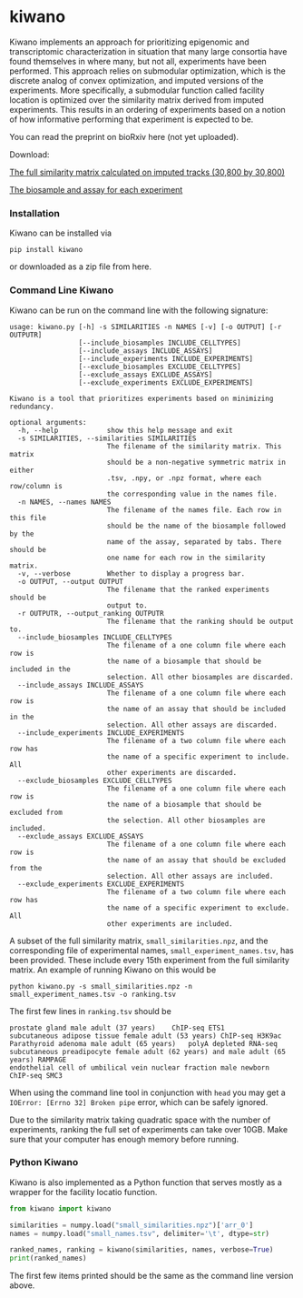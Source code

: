 # kiwano

Kiwano implements an approach for prioritizing epigenomic and transcriptomic characterization in situation that many large consortia have found themselves in where many, but not all, experiments have been performed. This approach relies on submodular optimization, which is the discrete analog of convex optimization, and imputed versions of the experiments. More specifically, a submodular function called facility location is optimized over the similarity matrix derived from imputed experiments. This results in an ordering of experiments based on a notion of how informative performing that experiment is expected to be.

You can read the preprint on bioRxiv here (not yet uploaded).

Download:

[The full similarity matrix calculated on imputed tracks (30,800 by 30,800)](https://noble.gs.washington.edu/~jmschr/2019_experiment_selection/exps/5_15_2019_Similarity/experiment_similarities.npz)

[The biosample and assay for each experiment](https://noble.gs.washington.edu/~jmschr/2019_experiment_selection/exps/5_15_2019_Similarity/experiment_names.tsv)

### Installation

Kiwano can be installed via

```
pip install kiwano
```

or downloaded as a zip file from here.

### Command Line Kiwano

Kiwano can be run on the command line with the following signature:

```
usage: kiwano.py [-h] -s SIMILARITIES -n NAMES [-v] [-o OUTPUT] [-r OUTPUTR]
                 [--include_biosamples INCLUDE_CELLTYPES]
                 [--include_assays INCLUDE_ASSAYS]
                 [--include_experiments INCLUDE_EXPERIMENTS]
                 [--exclude_biosamples EXCLUDE_CELLTYPES]
                 [--exclude_assays EXCLUDE_ASSAYS]
                 [--exclude_experiments EXCLUDE_EXPERIMENTS]

Kiwano is a tool that prioritizes experiments based on minimizing redundancy.

optional arguments:
  -h, --help            show this help message and exit
  -s SIMILARITIES, --similarities SIMILARITIES
                        The filename of the similarity matrix. This matrix
                        should be a non-negative symmetric matrix in either
                        .tsv, .npy, or .npz format, where each row/column is
                        the corresponding value in the names file.
  -n NAMES, --names NAMES
                        The filename of the names file. Each row in this file
                        should be the name of the biosample followed by the
                        name of the assay, separated by tabs. There should be
                        one name for each row in the similarity matrix.
  -v, --verbose         Whether to display a progress bar.
  -o OUTPUT, --output OUTPUT
                        The filename that the ranked experiments should be
                        output to.
  -r OUTPUTR, --output_ranking OUTPUTR
                        The filename that the ranking should be output to.
  --include_biosamples INCLUDE_CELLTYPES
                        The filename of a one column file where each row is
                        the name of a biosample that should be included in the
                        selection. All other biosamples are discarded.
  --include_assays INCLUDE_ASSAYS
                        The filename of a one column file where each row is
                        the name of an assay that should be included in the
                        selection. All other assays are discarded.
  --include_experiments INCLUDE_EXPERIMENTS
                        The filename of a two column file where each row has
                        the name of a specific experiment to include. All
                        other experiments are discarded.
  --exclude_biosamples EXCLUDE_CELLTYPES
                        The filename of a one column file where each row is
                        the name of a biosample that should be excluded from
                        the selection. All other biosamples are included.
  --exclude_assays EXCLUDE_ASSAYS
                        The filename of a one column file where each row is
                        the name of an assay that should be excluded from the
                        selection. All other assays are included.
  --exclude_experiments EXCLUDE_EXPERIMENTS
                        The filename of a two column file where each row has
                        the name of a specific experiment to exclude. All
                        other experiments are included.
```

A subset of the full similarity matrix, `small_similarities.npz`, and the corresponding file of experimental names, `small_experiment_names.tsv`, has been provided. These include every 15th experiment from the full similarity matrix. An example of running Kiwano on this would be

```
python kiwano.py -s small_similarities.npz -n small_experiment_names.tsv -o ranking.tsv
```

The first few lines in `ranking.tsv` should be

```
prostate gland male adult (37 years)	ChIP-seq ETS1
subcutaneous adipose tissue female adult (53 years)	ChIP-seq H3K9ac
Parathyroid adenoma male adult (65 years)	polyA depleted RNA-seq
subcutaneous preadipocyte female adult (62 years) and male adult (65 years)	RAMPAGE
endothelial cell of umbilical vein nuclear fraction male newborn	ChIP-seq SMC3
```

When using the command line tool in conjunction with `head` you may get a `IOError: [Errno 32] Broken pipe` error, which can be safely ignored.

Due to the similarity matrix taking quadratic space with the number of experiments, ranking the full set of experiments can take over 10GB. Make sure that your computer has enough memory before running. 

### Python Kiwano

Kiwano is also implemented as a Python function that serves mostly as a wrapper for the facility locatio function.

```python
from kiwano import kiwano

similarities = numpy.load("small_similarities.npz")['arr_0']
names = numpy.load("small_names.tsv", delimiter='\t', dtype=str)

ranked_names, ranking = kiwano(similarities, names, verbose=True)
print(ranked_names)
```

The first few items printed should be the same as the command line version above.
